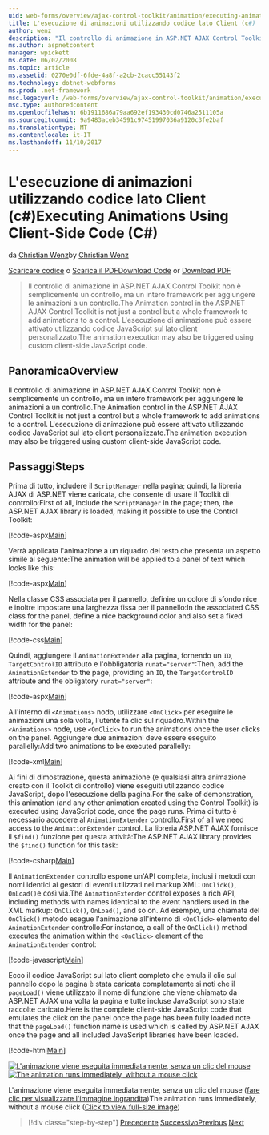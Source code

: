 ```yaml
---
uid: web-forms/overview/ajax-control-toolkit/animation/executing-animations-using-client-side-code-cs
title: L'esecuzione di animazioni utilizzando codice lato Client (c#) | Documenti Microsoft
author: wenz
description: "Il controllo di animazione in ASP.NET AJAX Control Toolkit non è semplicemente un controllo, ma un intero framework per aggiungere le animazioni a un controllo. L'esecuzione di animazione..."
ms.author: aspnetcontent
manager: wpickett
ms.date: 06/02/2008
ms.topic: article
ms.assetid: 0270e0df-6fde-4a8f-a2cb-2cacc55143f2
ms.technology: dotnet-webforms
ms.prod: .net-framework
msc.legacyurl: /web-forms/overview/ajax-control-toolkit/animation/executing-animations-using-client-side-code-cs
msc.type: authoredcontent
ms.openlocfilehash: 6b1911686a79aa692ef193430cd0746a2511105a
ms.sourcegitcommit: 9a9483aceb34591c97451997036a9120c3fe2baf
ms.translationtype: MT
ms.contentlocale: it-IT
ms.lasthandoff: 11/10/2017
---
```

<a name="executing-animations-using-client-side-code-c"></a><span data-ttu-id="cbed6-104">L'esecuzione di animazioni utilizzando codice lato Client (c#)</span><span class="sxs-lookup"><span data-stu-id="cbed6-104">Executing Animations Using Client-Side Code (C#)</span></span>
====================
<span data-ttu-id="cbed6-105">da [Christian Wenz](https://github.com/wenz)</span><span class="sxs-lookup"><span data-stu-id="cbed6-105">by [Christian Wenz](https://github.com/wenz)</span></span>

<span data-ttu-id="cbed6-106">[Scaricare codice](http://download.microsoft.com/download/f/9/a/f9a26acd-8df4-4484-8a18-199e4598f411/Animation10.cs.zip) o [Scarica il PDF](http://download.microsoft.com/download/6/7/1/6718d452-ff89-4d3f-a90e-c74ec2d636a3/animation10CS.pdf)</span><span class="sxs-lookup"><span data-stu-id="cbed6-106">[Download Code](http://download.microsoft.com/download/f/9/a/f9a26acd-8df4-4484-8a18-199e4598f411/Animation10.cs.zip) or [Download PDF](http://download.microsoft.com/download/6/7/1/6718d452-ff89-4d3f-a90e-c74ec2d636a3/animation10CS.pdf)</span></span>

> <span data-ttu-id="cbed6-107">Il controllo di animazione in ASP.NET AJAX Control Toolkit non è semplicemente un controllo, ma un intero framework per aggiungere le animazioni a un controllo.</span><span class="sxs-lookup"><span data-stu-id="cbed6-107">The Animation control in the ASP.NET AJAX Control Toolkit is not just a control but a whole framework to add animations to a control.</span></span> <span data-ttu-id="cbed6-108">L'esecuzione di animazione può essere attivato utilizzando codice JavaScript sul lato client personalizzato.</span><span class="sxs-lookup"><span data-stu-id="cbed6-108">The animation execution may also be triggered using custom client-side JavaScript code.</span></span>


## <a name="overview"></a><span data-ttu-id="cbed6-109">Panoramica</span><span class="sxs-lookup"><span data-stu-id="cbed6-109">Overview</span></span>

<span data-ttu-id="cbed6-110">Il controllo di animazione in ASP.NET AJAX Control Toolkit non è semplicemente un controllo, ma un intero framework per aggiungere le animazioni a un controllo.</span><span class="sxs-lookup"><span data-stu-id="cbed6-110">The Animation control in the ASP.NET AJAX Control Toolkit is not just a control but a whole framework to add animations to a control.</span></span> <span data-ttu-id="cbed6-111">L'esecuzione di animazione può essere attivato utilizzando codice JavaScript sul lato client personalizzato.</span><span class="sxs-lookup"><span data-stu-id="cbed6-111">The animation execution may also be triggered using custom client-side JavaScript code.</span></span>

## <a name="steps"></a><span data-ttu-id="cbed6-112">Passaggi</span><span class="sxs-lookup"><span data-stu-id="cbed6-112">Steps</span></span>

<span data-ttu-id="cbed6-113">Prima di tutto, includere il `ScriptManager` nella pagina; quindi, la libreria AJAX di ASP.NET viene caricata, che consente di usare il Toolkit di controllo:</span><span class="sxs-lookup"><span data-stu-id="cbed6-113">First of all, include the `ScriptManager` in the page; then, the ASP.NET AJAX library is loaded, making it possible to use the Control Toolkit:</span></span>

[!code-aspx[Main](executing-animations-using-client-side-code-cs/samples/sample1.aspx)]

<span data-ttu-id="cbed6-114">Verrà applicata l'animazione a un riquadro del testo che presenta un aspetto simile al seguente:</span><span class="sxs-lookup"><span data-stu-id="cbed6-114">The animation will be applied to a panel of text which looks like this:</span></span>

[!code-aspx[Main](executing-animations-using-client-side-code-cs/samples/sample2.aspx)]

<span data-ttu-id="cbed6-115">Nella classe CSS associata per il pannello, definire un colore di sfondo nice e inoltre impostare una larghezza fissa per il pannello:</span><span class="sxs-lookup"><span data-stu-id="cbed6-115">In the associated CSS class for the panel, define a nice background color and also set a fixed width for the panel:</span></span>

[!code-css[Main](executing-animations-using-client-side-code-cs/samples/sample3.css)]

<span data-ttu-id="cbed6-116">Quindi, aggiungere il `AnimationExtender` alla pagina, fornendo un `ID`, `TargetControlID` attributo e l'obbligatoria `runat="server"`:</span><span class="sxs-lookup"><span data-stu-id="cbed6-116">Then, add the `AnimationExtender` to the page, providing an `ID`, the `TargetControlID` attribute and the obligatory `runat="server"`:</span></span>

[!code-aspx[Main](executing-animations-using-client-side-code-cs/samples/sample4.aspx)]

<span data-ttu-id="cbed6-117">All'interno di `<Animations>` nodo, utilizzare `<OnClick>` per eseguire le animazioni una sola volta, l'utente fa clic sul riquadro.</span><span class="sxs-lookup"><span data-stu-id="cbed6-117">Within the `<Animations>` node, use `<OnClick>` to run the animations once the user clicks on the panel.</span></span> <span data-ttu-id="cbed6-118">Aggiungere due animazioni deve essere eseguito parallelly:</span><span class="sxs-lookup"><span data-stu-id="cbed6-118">Add two animations to be executed parallelly:</span></span>

[!code-xml[Main](executing-animations-using-client-side-code-cs/samples/sample5.xml)]

<span data-ttu-id="cbed6-119">Ai fini di dimostrazione, questa animazione (e qualsiasi altra animazione creato con il Toolkit di controllo) viene eseguiti utilizzando codice JavaScript, dopo l'esecuzione della pagina.</span><span class="sxs-lookup"><span data-stu-id="cbed6-119">For the sake of demonstration, this animation (and any other animation created using the Control Toolkit) is executed using JavaScript code, once the page runs.</span></span> <span data-ttu-id="cbed6-120">Prima di tutto è necessario accedere al `AnimationExtender` controllo.</span><span class="sxs-lookup"><span data-stu-id="cbed6-120">First of all we need access to the `AnimationExtender` control.</span></span> <span data-ttu-id="cbed6-121">La libreria ASP.NET AJAX fornisce il `$find()` funzione per questa attività:</span><span class="sxs-lookup"><span data-stu-id="cbed6-121">The ASP.NET AJAX library provides the `$find()` function for this task:</span></span>

[!code-csharp[Main](executing-animations-using-client-side-code-cs/samples/sample6.cs)]

<span data-ttu-id="cbed6-122">Il `AnimationExtender` controllo espone un'API completa, inclusi i metodi con nomi identici ai gestori di eventi utilizzati nel markup XML: `OnClick()`, `OnLoad()`e così via.</span><span class="sxs-lookup"><span data-stu-id="cbed6-122">The `AnimationExtender` control exposes a rich API, including methods with names identical to the event handlers used in the XML markup: `OnClick()`, `OnLoad()`, and so on.</span></span> <span data-ttu-id="cbed6-123">Ad esempio, una chiamata del `OnClick()` metodo esegue l'animazione all'interno di `<OnClick>` elemento del `AnimationExtender` controllo:</span><span class="sxs-lookup"><span data-stu-id="cbed6-123">For instance, a call of the `OnClick()` method executes the animation within the `<OnClick>` element of the `AnimationExtender` control:</span></span>

[!code-javascript[Main](executing-animations-using-client-side-code-cs/samples/sample7.js)]

<span data-ttu-id="cbed6-124">Ecco il codice JavaScript sul lato client completo che emula il clic sul pannello dopo la pagina è stata caricata completamente si noti che il `pageLoad()` viene utilizzato il nome di funzione che viene chiamato da ASP.NET AJAX una volta la pagina e tutte incluse JavaScript sono state raccolte caricato.</span><span class="sxs-lookup"><span data-stu-id="cbed6-124">Here is the complete client-side JavaScript code that emulates the click on the panel once the page has been fully loaded note that the `pageLoad()` function name is used which is called by ASP.NET AJAX once the page and all included JavaScript libraries have been loaded.</span></span>

[!code-html[Main](executing-animations-using-client-side-code-cs/samples/sample8.html)]


<span data-ttu-id="cbed6-125">[![L'animazione viene eseguita immediatamente, senza un clic del mouse](executing-animations-using-client-side-code-cs/_static/image2.png)](executing-animations-using-client-side-code-cs/_static/image1.png)</span><span class="sxs-lookup"><span data-stu-id="cbed6-125">[![The animation runs immediately, without a mouse click](executing-animations-using-client-side-code-cs/_static/image2.png)](executing-animations-using-client-side-code-cs/_static/image1.png)</span></span>

<span data-ttu-id="cbed6-126">L'animazione viene eseguita immediatamente, senza un clic del mouse ([fare clic per visualizzare l'immagine ingrandita](executing-animations-using-client-side-code-cs/_static/image3.png))</span><span class="sxs-lookup"><span data-stu-id="cbed6-126">The animation runs immediately, without a mouse click ([Click to view full-size image](executing-animations-using-client-side-code-cs/_static/image3.png))</span></span>

>[!div class="step-by-step"]
<span data-ttu-id="cbed6-127">[Precedente](modifying-animations-from-the-server-side-cs.md)
[Successivo](changing-an-animation-using-client-side-code-cs.md)</span><span class="sxs-lookup"><span data-stu-id="cbed6-127">[Previous](modifying-animations-from-the-server-side-cs.md)
[Next](changing-an-animation-using-client-side-code-cs.md)</span></span>
